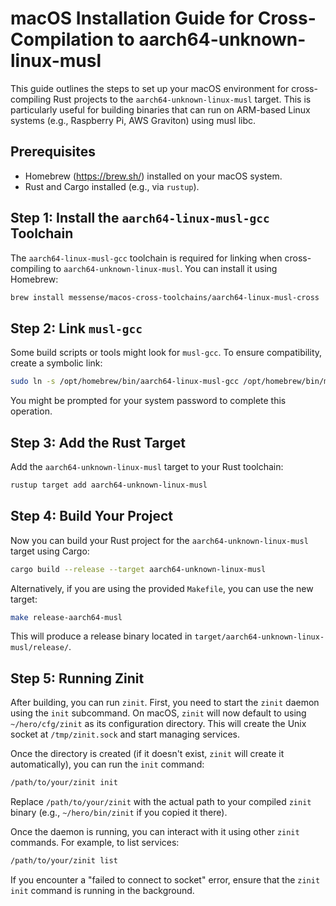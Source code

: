 # macOS Installation Guide for Cross-Compilation to aarch64-unknown-linux-musl

This guide outlines the steps to set up your macOS environment for cross-compiling Rust projects to the `aarch64-unknown-linux-musl` target. This is particularly useful for building binaries that can run on ARM-based Linux systems (e.g., Raspberry Pi, AWS Graviton) using musl libc.

## Prerequisites

*   Homebrew (https://brew.sh/) installed on your macOS system.
*   Rust and Cargo installed (e.g., via `rustup`).

## Step 1: Install the `aarch64-linux-musl-gcc` Toolchain

The `aarch64-linux-musl-gcc` toolchain is required for linking when cross-compiling to `aarch64-unknown-linux-musl`. You can install it using Homebrew:

```bash
brew install messense/macos-cross-toolchains/aarch64-linux-musl-cross
```

## Step 2: Link `musl-gcc`

Some build scripts or tools might look for `musl-gcc`. To ensure compatibility, create a symbolic link:

```bash
sudo ln -s /opt/homebrew/bin/aarch64-linux-musl-gcc /opt/homebrew/bin/musl-gcc
```

You might be prompted for your system password to complete this operation.

## Step 3: Add the Rust Target

Add the `aarch64-unknown-linux-musl` target to your Rust toolchain:

```bash
rustup target add aarch64-unknown-linux-musl
```

## Step 4: Build Your Project

Now you can build your Rust project for the `aarch64-unknown-linux-musl` target using Cargo:

```bash
cargo build --release --target aarch64-unknown-linux-musl
```

Alternatively, if you are using the provided `Makefile`, you can use the new target:

```bash
make release-aarch64-musl
```

This will produce a release binary located in `target/aarch64-unknown-linux-musl/release/`.

## Step 5: Running Zinit

After building, you can run `zinit`. First, you need to start the `zinit` daemon using the `init` subcommand. On macOS, `zinit` will now default to using `~/hero/cfg/zinit` as its configuration directory. This will create the Unix socket at `/tmp/zinit.sock` and start managing services.

Once the directory is created (if it doesn't exist, `zinit` will create it automatically), you can run the `init` command:

```bash
/path/to/your/zinit init
```

Replace `/path/to/your/zinit` with the actual path to your compiled `zinit` binary (e.g., `~/hero/bin/zinit` if you copied it there).

Once the daemon is running, you can interact with it using other `zinit` commands. For example, to list services:

```bash
/path/to/your/zinit list
```

If you encounter a "failed to connect to socket" error, ensure that the `zinit init` command is running in the background.
